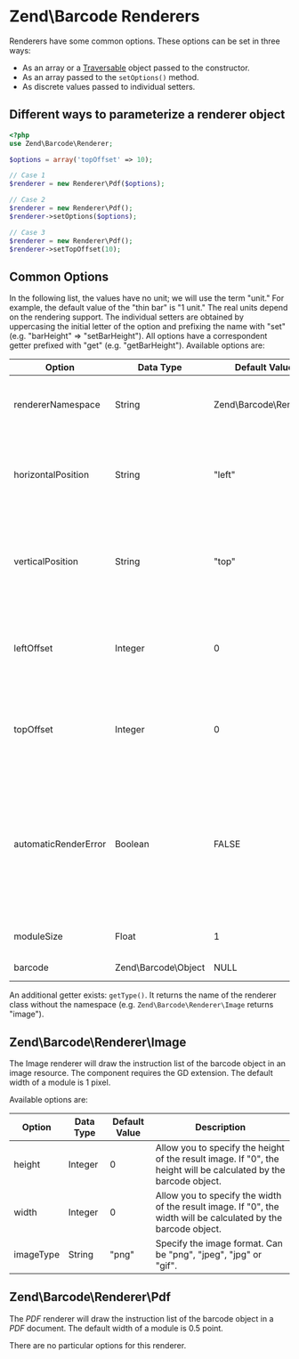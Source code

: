 # Zend\\Barcode Renderers

Renderers have some common options. These options can be set in three ways:

- As an array or a [Traversable](http://php.net/traversable) object passed to the constructor.
- As an array passed to the `setOptions()` method.
- As discrete values passed to individual setters.

## Different ways to parameterize a renderer object

```php
<?php
use Zend\Barcode\Renderer;

$options = array('topOffset' => 10);

// Case 1
$renderer = new Renderer\Pdf($options);

// Case 2
$renderer = new Renderer\Pdf();
$renderer->setOptions($options);

// Case 3
$renderer = new Renderer\Pdf();
$renderer->setTopOffset(10);

```

## Common Options

In the following list, the values have no unit; we will use the term "unit." For example, the
default value of the "thin bar" is "1 unit." The real units depend on the rendering support. The
individual setters are obtained by uppercasing the initial letter of the option and prefixing the
name with "set" (e.g. "barHeight" =\> "setBarHeight"). All options have a correspondent getter
prefixed with "get" (e.g. "getBarHeight"). Available options are:


|Option              |Data Type            |Default Value          |Description                                                                                                                                                                                                 |
|--------------------|---------------------|-----------------------|------------------------------------------------------------------------------------------------------------------------------------------------------------------------------------------------------------|
|rendererNamespace   |String               |Zend\\Barcode\\Renderer|Namespace of the renderer; for example, if you need to extend the renderers                                                                                                                                 |
|horizontalPosition  |String               |"left"                 |Can be "left", "center" or "right". Can be useful with PDF or if the setWidth() method is used with an image renderer.                                                                                      |
|verticalPosition    |String               |"top"                  |Can be "top", "middle" or "bottom". Can be useful with PDF or if the setHeight() method is used with an image renderer.                                                                                     |
|leftOffset          |Integer              |0                      |Top position of the barcode inside the renderer. If used, this value will override the "horizontalPosition" option.                                                                                         |
|topOffset           |Integer              |0                      |Top position of the barcode inside the renderer. If used, this value will override the "verticalPosition" option.                                                                                           |
|automaticRenderError|Boolean              |FALSE                  |Whether or not to automatically render errors. If an exception occurs, the provided barcode object will be replaced with an Error representation. Note that some errors (or exceptions) can not be rendered.|
|moduleSize          |Float                |1                      |Size of a rendering module in the support.                                                                                                                                                                  |
|barcode             |Zend\\Barcode\\Object|NULL                   |The barcode object to render.                                                                                                                                                                               |

 An additional getter
exists: `getType()`. It returns the name of the renderer class without the namespace (e.g.
`Zend\Barcode\Renderer\Image` returns "image").

## Zend\\Barcode\\Renderer\\Image

The Image renderer will draw the instruction list of the barcode object in an image resource. The
component requires the GD extension. The default width of a module is 1 pixel.

Available options are:


|Option   |Data Type|Default Value|Description                                                                                                      |
|---------|---------|-------------|-----------------------------------------------------------------------------------------------------------------|
|height   |Integer  |0            |Allow you to specify the height of the result image. If "0", the height will be calculated by the barcode object.|
|width    |Integer  |0            |Allow you to specify the width of the result image. If "0", the width will be calculated by the barcode object.  |
|imageType|String   |"png"        |Specify the image format. Can be "png", "jpeg", "jpg" or "gif".                                                  |



## Zend\\Barcode\\Renderer\\Pdf

The *PDF* renderer will draw the instruction list of the barcode object in a *PDF* document. The
default width of a module is 0.5 point.

There are no particular options for this renderer.

